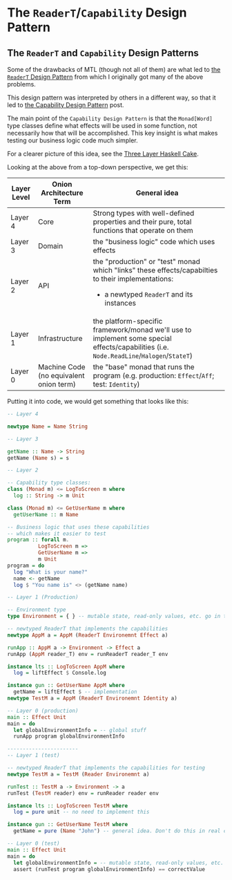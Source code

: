 # The `ReaderT`/`Capability` Design Pattern

## The `ReaderT` and `Capability` Design Patterns

Some of the drawbacks of MTL (though not all of them) are what led to [the `ReaderT` Design Pattern](https://www.fpcomplete.com/blog/2017/06/readert-design-pattern) from which I originally got many of the above problems.

This design pattern was interpreted by others in a different way, so that it led to [the Capability Design Pattern](https://www.tweag.io/posts/2018-10-04-capability.html) post.

The main point of the `Capability Design Pattern` is that the `Monad[Word]` type classes define what effects will be used in some function, not necessarily how that will be accomplished. This key insight is what makes testing our business logic code much simpler.

For a clearer picture of this idea, see the [Three Layer Haskell Cake](https://www.parsonsmatt.org/2018/03/22/three_layer_haskell_cake.html).

Looking at the above from a top-down perspective, we get this:

| Layer Level | Onion Architecture Term | General idea |
| - | - | - |
| Layer 4 | Core | Strong types with well-defined properties and their pure, total functions that operate on them
| Layer 3 | Domain | the "business logic" code which uses effects
| Layer 2 | API | the "production" or "test" monad which "links" these effects/capabilties to their implementations: <ul><li>a newtyped `ReaderT` and its instances</li></ul>
| Layer 1 | Infrastructure | the platform-specific framework/monad we'll use to implement some special effects/capabilities (i.e. `Node.ReadLine`/`Halogen`/`StateT`)
| Layer 0 | Machine Code<br>(no equivalent onion term) | the "base" monad that runs the program (e.g. production: `Effect`/`Aff`; test: `Identity`)

Putting it into code, we would get something that looks like this:
```purescript
-- Layer 4

newtype Name = Name String

-- Layer 3

getName :: Name -> String
getName (Name s) = s

-- Layer 2

-- Capability type classes:
class (Monad m) <= LogToScreen m where
  log :: String -> m Unit

class (Monad m) <= GetUserName m where
  getUserName :: m Name

-- Business logic that uses these capabilities
-- which makes it easier to test
program :: forall m.
          LogToScreen m =>
          GetUserName m =>
          m Unit
program = do
  log "What is your name?"
  name <- getName
  log $ "You name is" <> (getName name)

-- Layer 1 (Production)

-- Environment type
type Environment = { } -- mutable state, read-only values, etc. go in this record

-- newtyped ReaderT that implements the capabilities
newtype AppM a = AppM (ReaderT Environemnt Effect a)

runApp :: AppM a -> Environment -> Effect a
runApp (AppM reader_T) env = runReaderT reader_T env

instance lts :: LogToScreen AppM where
  log = liftEffect $ Console.log

instance gun :: GetUserName AppM where
  getName = liftEffect $ -- implementation
newtype TestM a = AppM (ReaderT Environemnt Identity a)

-- Layer 0 (production)
main :: Effect Unit
main = do
  let globalEnvironmentInfo = -- global stuff
  runApp program globalEnvironmentInfo

-----------------------
-- Layer 1 (test)

-- newtyped ReaderT that implements the capabilities for testing
newtype TestM a = TestM (Reader Environemnt a)

runTest :: TestM a -> Environment -> a
runTest (TestM reader) env = runReader reader env

instance lts :: LogToScreen TestM where
  log = pure unit -- no need to implement this

instance gun :: GetUserName TestM where
  getName = pure (Name "John") -- general idea. Don't do this in real code.

-- Layer 0 (test)
main :: Effect Unit
main = do
  let globalEnvironmentInfo = -- mutable state, read-only values, etc.
  assert (runTest program globalEnvironmentInfo) == correctValue
```
